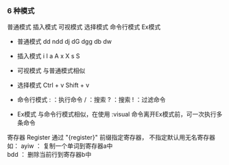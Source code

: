 ### 6 种模式
普通模式	插入模式	可视模式	选择模式	命令行模式		Ex模式

- 普通模式
dd 
ndd 
dj
dG
dgg
db 
dw

- 插入模式
i 
I 
a
A
x
X
s
S

- 可视模式
与普通模式相似

- 选择模式
Ctrl + v
Shift + v

- 命令行模式
:	：执行命令
/	：搜索
?	：搜索
!	：过滤命令

- Ex模式
与命令行模式相似，在使用 :visual 命令离开Ex模式前，可一次执行多条命令


寄存器 Register
通过 "{register}" 前缀指定寄存器， 不指定默认用无名寄存器
如： ayiw ： 复制一个单词到寄存器a中  
	bdd ： 删除当前行到寄存器b中
